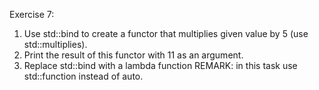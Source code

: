 Exercise 7:

1. Use std::bind to create a functor that multiplies given value by 5 (use std::multiplies).
2. Print the result of this functor with 11 as an argument.
3. Replace std::bind with a lambda function REMARK: in this task use std::function instead of auto.

